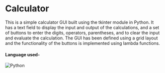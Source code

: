 # Calculator
This is a simple calculator GUI built using the tkinter module in Python. 
It has a text field to display the input and output of the calculations, and a set of buttons to enter the digits, operators, parentheses, and to clear the input and evaluate the calculation. 
The GUI has been defined using a grid layout and the functionality of the buttons is implemented using lambda functions.

#### Language used- 
![Python](https://img.shields.io/badge/Python3-FFD43B?style=for-the-badge&logo=python&logoColor=blue)
